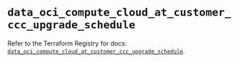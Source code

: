 # `data_oci_compute_cloud_at_customer_ccc_upgrade_schedule`

Refer to the Terraform Registry for docs: [`data_oci_compute_cloud_at_customer_ccc_upgrade_schedule`](https://registry.terraform.io/providers/oracle/oci/6.18.0/docs/data-sources/compute_cloud_at_customer_ccc_upgrade_schedule).
